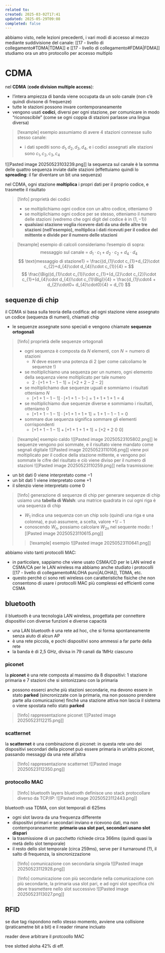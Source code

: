 ```yaml
---
related to: 
created: 2025-03-02T17:41
updated: 2025-05-29T09:08
completed: false
---
```

abbiamo visto, nelle lezioni precedenti, i vari modi di accesso al mezzo mediante suddivisione del canale: [[17 - livello di collegamento#TDMA|TDMA]] e [[17 - livello di collegamento#FDMA|FDMA]]
studiamo ora un atro protocollo per accesso multiplo
# CDMA
nel **CDMA** (**code division multiple access**):
- l’intera ampiezza di banda viene occupata da un solo canale (non c’è quindi divisone di frequenze)
- tutte le stazioni possono invare contemporaneamente 
- vengono usati **codici**, diversi per ogni stazione, per comunicare in modo “riconoscibile” (come se ogni coppia di stazioni parlasse una lingua diversa)
>[!example] esempio
>assumiamo di avere 4 stazioni connesse sullo stesso canale:
>- i dati spediti sono $d_{1},d_{2},d_{3},d_{4}$, e i codici assegnati alle stazioni sono $c_{1},c_{2},c_{3},c_4$
>
![[Pasted image 20250523103239.png]]
la sequenza sul canale è la somma delle quattro sequenza inviate dalle stazioni (effettuiamo quindi lo **spreading**: il far diventare un bit una sequenza)

nel CDMA, ogni stazione **moltiplica** i propri dati per il proprio codice, e trasmette il risultato
>[!info] proprietà dei codici
>- se moltiplichiamo ogni codice con un altro codice, otteniamo 0
>- se moltiplichiamo ogni codice per se stesso, otteniamo il numero delle stazioni (vedremo che ogni digit del codice è in $\{ 1,-1\}$)
>- **qualsiasi stazione voglia ricevere dati da una delle altre tre stazioni (nell’esempio), moltiplica i dati ricevuti per il codice del mittente e divide per il numero delle stazioni**

>[!example] esempio di calcoli
consideriamo l’esempio di sopra:
>$$
\text{messaggio sul canale = }d_{1}\cdot c_{1}+d_{2}\cdot c_{2}+d_{4}\cdot d_{4}
>$$
>$$
\text{messaggio di stazione1} = \frac{(d_{1}\cdot c_{1}+d_{2}\cdot c_{2}+d_{4}\cdot d_{4})\cdot c_{1}}{4} =
>$$
>$$
\frac{\Big((d_{1}\cdot c_{1})\cdot c_{1}+(d_{2}\cdot c_{2})\cdot c_{1}+(d_{4}\cdot d_{4})\cdot c_{1}\Big)}{4} = \frac{d_{1}\cdot4 + d_{2}\cdot0+ d_{4}\cdot0}{4} = d_{1}
>$$

## sequenze di chip
il CDMA si basa sulla teoria della codifica: ad ogni stazione viene assegnato un codice (sequenza di numeri), chiamati chip
- le sequenze assegnate sono speciali e vengono chiamate **sequenze ortogonali**
>[!info] proprietà delle sequenze ortogonali
> - ogni sequenza è composta da $N$ elementi, con $N= \text{numero di stazioni}$ 
> 	- $N$ deve essere una potenza di 2 (per come calcoliamo le sequenze !)
> - se moltiplichiamo una sequenza per un numero, ogni elemento della sequenza viene moltiplicato per tale numero
> 	- $2\cdot[+1+1-1-1]= [+2+2-2-2]$
> - se moltiplichamo due sequenze uguali e sommiamo i risultati otteniamo $N$
> 	- $[+1+1-1-1]\cdot[+1+1-1-]=1+1+1+1=4$
>- se moltiplichiamo due sequenze diverse e sommiamo i risultati, otteniamo 0
>	- $[+1+1-1-1] \cdot[+1+1+1+1] = 1+1-1-1 = 0$
> - sommare due sequenza significa sommare gli elementi corrispondenti
>	- $[+1+1-1-1]+[+1+1+1+1]=[+2+2\,\,0\,\,0]$

>[!example] esempio caldo
![[Pasted image 20250523105802.png]]
le sequenze vengono poi sommate, e il risultato viene mandato come segnali digitale
![[Pasted image 20250523110106.png]]
viene poi moltiplicato per il codice della stazione mittente, e vengono poi sommate le cifre del risultato e ciò viene diviso per il numero di stazioni
![[Pasted image 20250523110259.png]]
nella trasmissione:
- un bit dati 0 viene interpretato come $-1$
- un bit dati 1 viene interpretato come $+1$
- il silenzio viene interpretato come $0$
>[!info] generazione di sequenze di chip
per generare sequenze di chip usiamo una **tabella di Walsh**: una matrice quadrata in cui ogni riga è una sequenza di chip
> - $W_{1}$ indica una sequenza con un chip solo (quindi una riga e una colonna), e può assumere, a scelta, valore $+1 / -1$
>- conoscendo $W_{n}$, possiamo calcolare $W_{2n}$ nel sequente modo:
![[Pasted image 20250523110615.png]]
>
>>[!example] esempio
>![[Pasted image 20250523110641.png]]

abbiamo visto tanti protocolli MAC:
- in particolare, sappiamo che viene usato CSMA/CD per le LAN wired e CSMA/CA per le LAN wireless
ma abbiamo anche studiato i protocolli [[17 - livello di collegamento#ALOHA puro|ALOHA]], TDMA, etc.
- questo perchè ci sono reti wireless con caratteristiche fisiche che non consentono di usare i protocolli MAC più complessi ed efficienti come CSMA
## bluetooth
il bluetooth è una tecnologia LAN wireless, progettata per connettere dispositivi con diverse funzioni e diverse capacità
- una LAN bluetooth è una rete ad hoc, che si forma spontaneamente senza aiuto di alcun AP
- è una rete piccola, e pochi dispositivi sono ammessi a far parte della rete
- la banda è di 2,5 GHz, divisa in 79 canali da 1MHz ciascuno
### piconet
la **piconet** è una rete composta al massimo da 8 dispositivi: 1 stazione primaria e 7 stazioni che si sintonizzano con la primaria
- possono esserci anche più stazioni secondarie, ma devono essere in stato **parked** (sincronizzate con la primaria, ma non possono prendere parte alla comunicazione) finchè una stazione attiva non lascia il sistema o viene spostata nello stato **parked**
>[!info] rappresentazione piconet
![[Pasted image 20250523112215.png]]
### scatternet
la **scatternet** è una combinazione di piconet: in questa rete uno dei dispositivi secondari della piconet può essere primaria in un’altra piconet, passando messaggi da una rete all’altra
>[!info] rappresentazione scatternet
![[Pasted image 20250523112350.png]]

### protocollo MAC
>[!info] bluetooth layers
bluetooth definisce uno stack protocollare diverso da TCP/IP:
![[Pasted image 20250523112443.png]]

bluetooth usa TDMA, con slot temporali di 625ms
- ogni slot lavora da una frequenza differente
- dispositivi primari e secondari inviano e ricevono dati, ma non contemporaneamente: **primario usa slot pari, secondari usano slot dispari**
- la trasmissione di un pacchetto richiede circa 366ms (quindi quasi la metà dello slot temporale)
- il resto dello slot temporale (circa 259ms), serve per il turnaround (?), il salto di frequenza, la sincronizzazione
>[!info] comunicazione con secondaria singola
![[Pasted image 20250523112928.png]]

>[!info] comunicazione con più secondarie
nella comunicazione con più secondarie, la primaria usa slot pari, e ad ogni slot specifica chi deve trasmettere nello slot successivo
![[Pasted image 20250523113027.png]]

## RFID

se due tag rispondono nello stesso momento, avviene una collisione (praticametne bit a bit) e il reader rimane incluato


reader deve arbitrare il protcoollo MAC


tree slotted aloha 42% di eff.